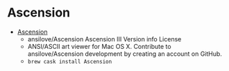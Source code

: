 # Ascension
- [Ascension](https://github.com/ansilove/Ascension)
  -  ansilove/Ascension Ascension III Version info License
  - ANSI/ASCII art viewer for Mac OS X. Contribute to ansilove/Ascension development by creating an account on GitHub.
  - `brew cask install Ascension`
